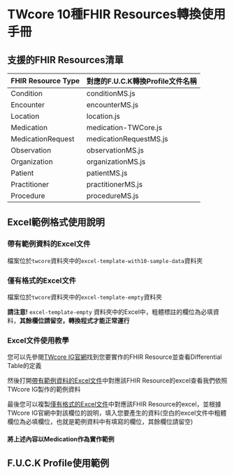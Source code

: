 # TWcore 10種FHIR Resources轉換使用手冊

## 支援的FHIR Resources清單
| **FHIR Resource Type** | **對應的F.U.C.K轉換Profile文件名稱** |
|------------------------|-------------------------------------------|
| Condition              | conditionMS.js                            |
| Encounter              | encounterMS.js                            |
| Location               | location.js                               |
| Medication             | medication-TWCore.js                      |
| MedicationRequest      | medicationRequestMS.js                    |
| Observation            | observationMS.js                          |
| Organization           | organizationMS.js                         |
| Patient                | patientMS.js                              |
| Practitioner           | practitionerMS.js                         |
| Procedure              | procedureMS.js                            |

## Excel範例格式使用說明

### 帶有範例資料的Excel文件
檔案位於`twcore`資料夾中的`excel-template-with10-sample-data`資料夾

### 僅有格式的Excel文件
檔案位於`twcore`資料夾中的`excel-template-empty`資料夾

**請注意!** `excel-template-empty` 資料夾中的Excel中，粗體標註的欄位為必填資料，**其餘欄位請留空，轉換程式才能正常運行**

### Excel文件使用教學
您可以先參閱[TWcore IG官網](https://twcore.mohw.gov.tw/ig/profiles-and-extensions.html)找到您要實作的FHIR Resource並查看Differential Table的定義

然後打開[帶有範例資料的Excel文件](#帶有範例資料的excel文件)中對應該FHIR Resource的excel查看我們依照TWcore IG製作的範例資料

最後您可以複製[僅有格式的Excel文件](#僅有格式的excel文件)中對應該FHIR Resource的excel，並根據TWcore IG官網中對該欄位的說明，填入您要產生的資料(空白的excel文件中粗體欄位為必填欄位，也就是範例資料中有填寫的欄位，其餘欄位請留空)

#### 將上述內容以Medication作為實作範例

## F.U.C.K Profile使用範例